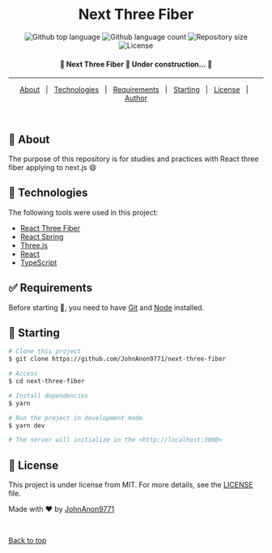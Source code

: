 <div align="center" id="top">

&#xa0;

  <!-- <a href="https://nextthreefiber.netlify.app">Demo</a> -->
</div>

<h1 align="center">Next Three Fiber</h1>

<p align="center">
  <img alt="Github top language" src="https://img.shields.io/github/languages/top/JohnAnon9771/next-three-fiber?color=56BEB8">

  <img alt="Github language count" src="https://img.shields.io/github/languages/count/JohnAnon9771/next-three-fiber?color=56BEB8">

  <img alt="Repository size" src="https://img.shields.io/github/repo-size/JohnAnon9771/next-three-fiber?color=56BEB8">

  <img alt="License" src="https://img.shields.io/github/license/JohnAnon9771/next-three-fiber?color=56BEB8">

</p>

<!-- Status -->

<h4 align="center">
	🚧  Next Three Fiber 🚀 Under construction...  🚧
</h4>

<hr>

<p align="center">
  <a href="#dart-about">About</a> &#xa0; | &#xa0;
  <a href="#rocket-technologies">Technologies</a> &#xa0; | &#xa0;
  <a href="#white_check_mark-requirements">Requirements</a> &#xa0; | &#xa0;
  <a href="#checkered_flag-starting">Starting</a> &#xa0; | &#xa0;
  <a href="#memo-license">License</a> &#xa0; | &#xa0;
  <a href="https://github.com/{{YOUR_GITHUB_USERNAME}}" target="_blank">Author</a>
</p>

<br>

## :dart: About

The purpose of this repository is for studies and practices with React three fiber applying to next.js :smile:

## :rocket: Technologies

The following tools were used in this project:

- [React Three Fiber](https://github.com/pmndrs/react-three-fiber)
- [React Spring](https://www.react-spring.io/)
- [Three.js](https://threejs.org/)
- [React](https://pt-br.reactjs.org/)
- [TypeScript](https://www.typescriptlang.org/)

## :white_check_mark: Requirements

Before starting :checkered_flag:, you need to have [Git](https://git-scm.com) and [Node](https://nodejs.org/en/) installed.

## :checkered_flag: Starting

```bash
# Clone this project
$ git clone https://github.com/JohnAnon9771/next-three-fiber

# Access
$ cd next-three-fiber

# Install dependencies
$ yarn

# Run the project in development mode
$ yarn dev

# The server will initialize in the <http://localhost:3000>
```

## :memo: License

This project is under license from MIT. For more details, see the [LICENSE](LICENSE.md) file.

Made with :heart: by <a href="https://github.com/JohnAnon9771" target="_blank">JohnAnon9771</a>

&#xa0;

<a href="#top">Back to top</a>
